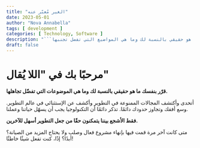 ```yaml
---
title: "الغير مُعبّر عنه"
date: 2023-05-01
author: "Nova Annabella"
tags: [ development ]
categories: [ Technology, Software ]
description: "```قرر بنفسك ما هو حقيقي بالنسبة لك وما هي المواضيع التي تفضل تجنبها```"
draft: false
---
```



# مرحبًا بك في "اللا يُقال"

**قرّر بنفسك ما هو حقيقي بالنسبة لك وما هي الموضوعات التي تفضّل تجاهلها.**

أتحدى وأكتشف المجالات الممنوعة في التطوير وأكشف عن الإستثنائي في عالم التطوير. 
وسع أفقك وتجاوز حدودك دائمًا. تذكر دائمًا أن التكنولوجيا يجب أن يسهّل حياتنا وعملنا.

**فقط الأشجع بيننا يتمكنون حقًا من جعل التطوير أسهل للآخرين.**

متى كانت آخر مرة قمت فيها بإنهاء مشروع فعال وصلب ولا يحتاج المزيد من الصيانة؟ أبدًا؟ إذًا، كنت تفعل شيئًا خاطئًا!
